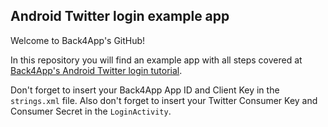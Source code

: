 ## Android Twitter login example app
Welcome to Back4App's GitHub!

In this repository you will find an example app with all steps covered at [Back4App's Android Twitter login tutorial](https://www.back4app.com/docs/android/android-app-facebook-login-tutorial).

Don't forget to insert your Back4App App ID and Client Key in the `strings.xml` file. Also don't forget to insert your Twitter Consumer Key and Consumer Secret in the `LoginActivity`.
